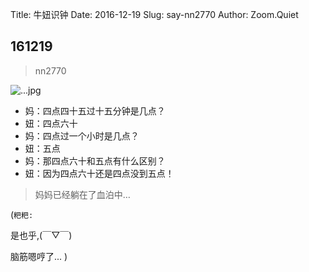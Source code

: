 Title: 牛妞识钟
Date: 2016-12-19
Slug: say-nn2770
Author: Zoom.Quiet


## 161219
> nn2770

![...jpg](http://momoko.zoomquiet.top/niuniu-albums/nn2016/161219-nn2770.jpeg?imageView2/2/w/360)


- 妈：四点四十五过十五分钟是几点？
- 妞：四点六十
- 妈：四点过一个小时是几点？
- 妞：五点
- 妈：那四点六十和五点有什么区别？
- 妞：因为四点六十还是四点没到五点！

> 妈妈已经躺在了血泊中…


(`粑粑:` 

是也乎,(￣▽￣)

脑筋嗯哼了...
)
